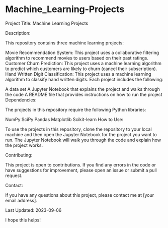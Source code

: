# Machine_Learning-Projects

Project Title: Machine Learning Projects

Description:

This repository contains three machine learning projects:

Movie Recommendation System: This project uses a collaborative filtering algorithm to recommend movies to users based on their past ratings.
Customer Churn Prediction: This project uses a machine learning algorithm to predict which customers are likely to churn (cancel their subscription).
Hand Written Digit Classification: This project uses a machine learning algorithm to classify hand written digits.
Each project includes the following:

A data set
A Jupyter Notebook that explains the project and walks through the code
A README file that provides instructions on how to run the project
Dependencies:

The projects in this repository require the following Python libraries:

NumPy
SciPy
Pandas
Matplotlib
Scikit-learn
How to Use:

To use the projects in this repository, clone the repository to your local machine and then open the Jupyter Notebook for the project you want to run. The Jupyter Notebook will walk you through the code and explain how the project works.

Contributing:

This project is open to contributions. If you find any errors in the code or have suggestions for improvement, please open an issue or submit a pull request.

Contact:

If you have any questions about this project, please contact me at [your email address].

Last Updated: 2023-09-06

I hope this helps!
